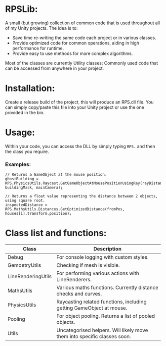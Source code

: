 # RPSLib:
A small (but growing) collection of common code that is used throughout all of my Unity projects. The idea is to:
- Save time re-writing the same code each project or in various classes.
- Provide optimized code for common operations, aiding in high performance for runtime.
- Provide easy to use methods for more complex algorithms.

Most of the classes are currently Utility classes; Commonly used code that can be accessed from anywhere in your project.

# Installation:
Create a release build of the project, this will produce an RPS.dll file.
You can simply copy/paste this file into your Unity project or use the one provided in the bin.

# Usage:
Within your code, you can access the DLL by simply typing `RPS.` and then the class you require.
### Examples:
```
// Returns a GameObject at the mouse position.
ghostBuilding = RPS.PhysicsUtils.Raycast.GetGameObjectAtMousePositionUsingRay(rayDistance, buildingMask, mainCamera);

// Returns a float value representing the distance between 2 objects, using square root.
inspectedDistance = RPS.MathsUtils.Distances.GetOptimizedDistance(fromPos, houses[i].transform.position);
```

# Class list and functions:
| Class  | Description |
| ------------- | ------------- |
| Debug  | For console logging with custom styles. |
| GemoetryUtils  | Checking if mesh is visible. |
| LineRenderingUtils  | For performing various actions with LineRenderers. |
| MathsUtils  | Various maths functions. Currently distance checks and curves. |
| PhysicsUtils  | Raycasting related functions, including getting GameObject at mouse. |
| Pooling | For object pooling. Returns a list of pooled objects.
| Utils  | Uncategorised helpers. Will likely move them into specific classes soon. |
